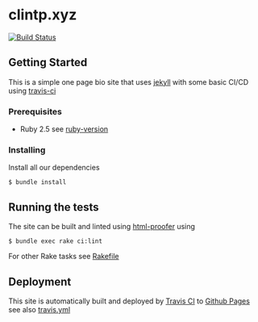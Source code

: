 # clintp.xyz

[![Build Status](https://travis-ci.com/yuhonas/clintp.xyz.svg?branch=master)](https://travis-ci.com/yuhonas/clintp.xyz)


## Getting Started

This is a simple one page bio site that uses [jekyll](https://jekyllrb.com) with some basic CI/CD using [travis-ci](https://travis-ci.org/) 

### Prerequisites

* Ruby 2.5 see [ruby-version](./ruby-version)


### Installing

Install all our dependencies

```
$ bundle install
```

## Running the tests


The site can be built and linted using [html-proofer](https://github.com/gjtorikian/html-proofer) using

```
$ bundle exec rake ci:lint
```

For other Rake tasks see [Rakefile](./Rakefile)


## Deployment


This site is automatically built and deployed by [Travis CI](https://travis-ci.org/) to [Github Pages](https://pages.github.com/) see also [travis.yml](./travis.yml)

